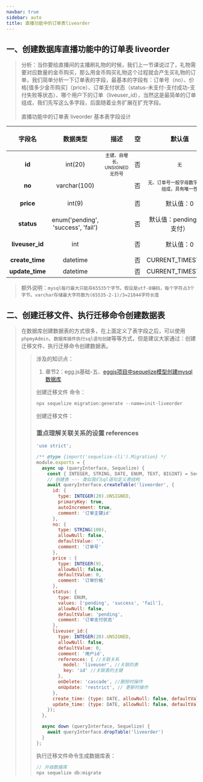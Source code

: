 ```yaml
---
navbar: true
sidebar: auto
title: 直播功能中的订单表liveorder
---
```


## 一、创建数据库直播功能中的订单表 liveorder
> 分析：当你要给直播间的主播刷礼物的时候，我们上一节课说过了，礼物需要对应数量的金币购买，那么用金币购买礼物这个过程就会产生买礼物的订单，我们简单分析一下订单表的字段，最基本的字段有：订单号（no）、价格[值多少金币购买]（price）、订单支付状态（status-未支付-支付成功-支付失败等状态）、哪个用户下的订单（liveuser_id），当然这是最简单的订单组成，我们先写这么多字段，后面随着业务扩展在扩充字段。<br/><br/>
> 直播功能中的订单表 liveorder 基本表字段设计
> 
| 字段名                 |  数据类型   | 描述                              |   空     |         默认值                       | <p style="width:100px;">字段含义 </p>     |
| :---:                 | :---:       | :---:                            | :---:    |         :---:                           |        :---:                           |
| <b>id </b>            | <span>int(20) </span>     | <span style="font-size:12px">主键、自增长、UNSIGNED无符号 </span>      |   否      |         <span style="font-size:12px">无  </span>                             |                                        |
| <b>no </b>      | varchar(100) |                                  |    否    |  <span style="font-size:12px"> 无、订单号一般字母数字等混合组成，具有唯一性  </span>   |   <span style="font-size:12px"> 订单号  </span>                        |
| <b>price </b>      | int(9) |                                  |    否    |      默认值：0                                    |   订单价格-多少金币买的                        |
| <b> status </b>    | <span>enum('pending', 'success', 'fail') </span>  |                            |    否     |  默认值：pending （未支付）	               |   订单支付状态    |
| <b>liveuser_id </b>      | int |                                  |    否    |      默认值：0                                    |   哪个用户下的订单              |
| <b> create_time </b>  | datetime  |                                   |    否    |        CURRENT_TIMESTAMP	               |   数据创建时间                         |
| <b> update_time </b>  | datetime  |                                   |    否    |        CURRENT_TIMESTAMP	               |   数据更新时间                         |
> 额外说明：`mysql每行最大只能存65535个字节。假设是utf-8编码，每个字符占3个字节。varchar存储最大字符数为(65535-2-1)/3=21844字符长度`

## 二、创建迁移文件、执行迁移命令创建数据表
> 在数据库创建数据表的方式很多，在上面定义了表字段之后，可以使用`phpmyAdmin`、`数据库插件执行sql语句创建`等等方式，但是建议大家通过：创建迁移文件、执行迁移命令创建数据表。
>> 涉及的知识点：
>> 1. 章节2：egg.js基础-五、<a href="/secondless/w-c/Egg.js.html#五、eggjs项目中sequelize模型创建mysql数据库" target="_blank">eggjs项目中sequelize模型创建mysql数据库</a>
>>
>> 创建迁移文件 命令：
>> ```js
>> npx sequelize migration:generate --name=init-liveorder
>> ```
>> 创建迁移文件：
>> ### 重点理解关联关系的设置 references
>> ```js
>> 'use strict';
>> 
>> /** @type {import('sequelize-cli').Migration} */
>> module.exports = {
>>   async up (queryInterface, Sequelize) {
>>     const { INTEGER, STRING, DATE, ENUM, TEXT, BIGINT} = Sequelize;
>>     // 创建表 --- 类似我们sql语句定义表结构
>>     await queryInterface.createTable('liveorder', {
>>       id: { 
>>         type: INTEGER(20).UNSIGNED, 
>>         primaryKey: true, 
>>         autoIncrement: true,
>>         comment: '订单主键id'
>>       },
>>       no: { 
>>         type: STRING(100), 
>>         allowNull: false, 
>>         defaultValue: '', 
>>         comment: '订单号'
>>       },
>>       price : { 
>>         type: INTEGER(9), 
>>         allowNull: false, 
>>         defaultValue: 0, 
>>         comment: '订单价格' 
>>       },
>>       status: { 
>>         type: ENUM, 
>>         values: ['pending', 'success', 'fail'], 
>>         allowNull: false, 
>>         defaultValue: 'pending', 
>>         comment: '订单支付状态'
>>       },
>>       liveuser_id:{
>>         type: INTEGER(20).UNSIGNED,
>>         allowNull: false,
>>         defaultValue: 0,
>>         comment: '用户id',
>>         references: { //关联关系
>>           model: 'liveuser', //关联的表
>>           key: 'id' //关联表的主键
>>         },
>>         onDelete: 'cascade', //删除时操作
>>         onUpdate: 'restrict', // 更新时操作
>>       },
>>       create_time: {type: DATE, allowNull: false, defaultValue:Sequelize.fn('NOW')},
>>       update_time: {type: DATE, allowNull: false, defaultValue:Sequelize.fn('NOW')}
>>     });
>>   },
>> 
>>   async down (queryInterface, Sequelize) {
>>     await queryInterface.dropTable('liveorder')
>>   }
>> };
>> ```
>> 执行迁移文件命令生成数据库表：
>> ```js
>> // 升级数据库
>> npx sequelize db:migrate
>> ```
